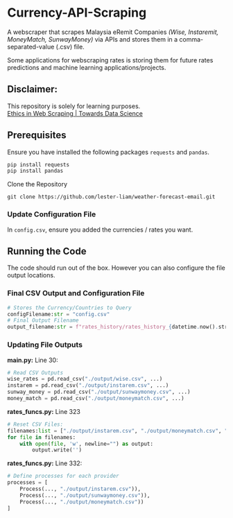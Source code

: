 # Currency-API-Scraping
A webscraper that scrapes Malaysia eRemit Companies <i>(Wise, Instaremit, MoneyMatch, SunwayMoney)</i> via APIs and stores them in a comma-separated-value (.csv) file.

Some applications for webscraping rates is storing them for future rates predictions and machine learning applications/projects.

## Disclaimer:
This repository is solely for learning purposes.<br/>
[Ethics in Web Scraping | Towards Data Science ](https://towardsdatascience.com/ethics-in-web-scraping-b96b18136f01)

## Prerequisites
Ensure you have installed the following packages `requests` and `pandas`.
```python
pip install requests
pip install pandas
```

Clone the Repository
```
git clone https://github.com/lester-liam/weather-forecast-email.git
```
### Update Configuration File
In `config.csv`, ensure you added the currencies / rates you want.

## Running the Code
The code should run out of the box. However you can also configure the file output locations.

### Final CSV Output and Configuration File
```python
# Stores the Currency/Countries to Query
configFilename:str = "config.csv" 
# Final Output Filename
output_filename:str = f"rates_history/rates_history_{datetime.now().strftime("%d%b%y-%H%M")}.csv"
```

### Updating File Outputs
<b>main.py:</b> Line 30:
```python
# Read CSV Outputs
wise_rates = pd.read_csv("./output/wise.csv", ...)
instarem = pd.read_csv("./output/instarem.csv", ...)
sunway_money = pd.read_csv("./output/sunwaymoney.csv", ...)
money_match = pd.read_csv("./output/moneymatch.csv", ...)
```

<b>rates_funcs.py:</b> Line 323
```python
# Reset CSV Files:
filenames:list = ["./output/instarem.csv", "./output/moneymatch.csv", "./output/wise.csv", "./output/sunwaymoney.csv"]
for file in filenames:
    with open(file, 'w', newline="") as output:
        output.write('')
```

<b>rates_funcs.py:</b> Line 332:
``` python
# Define processes for each provider
processes = [
    Process(..., "./output/instarem.csv")),
    Process(..., "./output/sunwaymoney.csv")),
    Process(..., "./output/moneymatch.csv"))
]
```